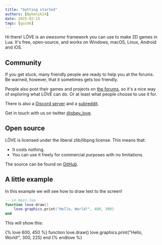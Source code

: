 ```yaml
---
title: "Getting started"
authors: [Nykenik24]
date: 2025-02-15
tags: [guide]
---
```


Hi there! LÖVE is an *awesome* framework you can use to make 2D games in Lua. It's free, open-source, and works on Windows, macOS, Linux, Android and iOS.

## Community
If you get stuck, many friendly people are ready to help you at the forums. Be warned, however, that it sometimes gets too friendly.

People also post their games and projects on [the forums](https://love2d.org/forums/), so it's a nice way of exploring what LÖVE can do. Or at least what people choose to use it for.

There is also a [Discord server](https://discord.gg/rhUets9) and a [subreddit](https://www.reddit.com/r/love2d).

Get in touch with us on twitter [@obey_love](https://twitter.com/obey_love).

## Open source
LÖVE is licensed under the liberal zlib/libpng license. This means that:

- It costs nothing.
- You can use it freely for commercial purposes with no limitations.

The source can be found on [GitHub](https://github.com/love2d/love).

## A little example

In this example we will see how to draw text to the screen!
```lua
-- in main.lua
function love.draw()
    love.graphics.print("Hello, World!", 400, 300)
end
```
This will show this:

{% love 600, 450 %}
function love.draw()
    love.graphics.print("Hello, World!", 300, 225)
end
{% endlove %}